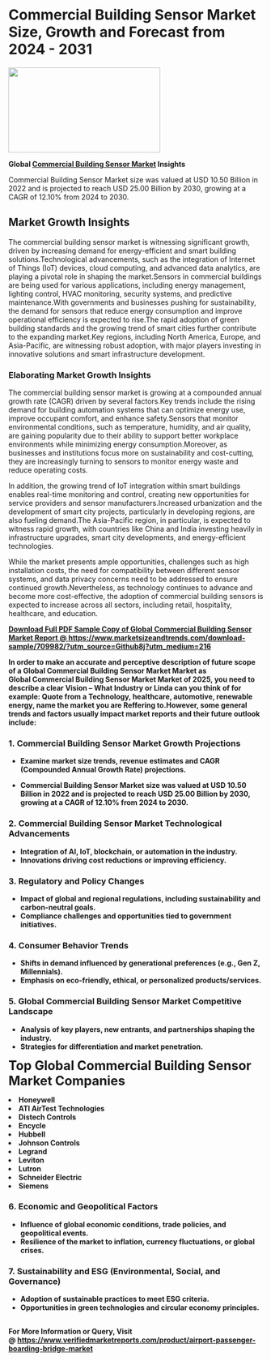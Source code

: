 <H1>Commercial Building Sensor Market Size, Growth and Forecast from 2024 - 2031</H1><img class="aligncenter size-medium wp-image-584254" src="https://thirdeyenews.in/wp-content/uploads/2024/09/Global-Market-Research-300x168.jpeg" alt="" width="300" height="168" /><p><strong>Global&nbsp;<a href="https://www.marketsizeandtrends.com/download-sample/709982/?utm_source=Github8j?utm_medium=216">Commercial Building Sensor Market</a> Insights</strong></p><p>Commercial Building Sensor Market size was valued at USD 10.50 Billion in 2022 and is projected to reach USD 25.00 Billion by 2030, growing at a CAGR of 12.10% from 2024 to 2030.</p><p><h2>Market Growth Insights</h2> <p>The commercial building sensor market is witnessing significant growth, driven by increasing demand for energy-efficient and smart building solutions.Technological advancements, such as the integration of Internet of Things (IoT) devices, cloud computing, and advanced data analytics, are playing a pivotal role in shaping the market.Sensors in commercial buildings are being used for various applications, including energy management, lighting control, HVAC monitoring, security systems, and predictive maintenance.With governments and businesses pushing for sustainability, the demand for sensors that reduce energy consumption and improve operational efficiency is expected to rise.The rapid adoption of green building standards and the growing trend of smart cities further contribute to the expanding market.Key regions, including North America, Europe, and Asia-Pacific, are witnessing robust adoption, with major players investing in innovative solutions and smart infrastructure development.</p> <p><strong><a href="#"></a></strong></p> <h3>Elaborating Market Growth Insights</h3> <p>The commercial building sensor market is growing at a compounded annual growth rate (CAGR) driven by several factors.Key trends include the rising demand for building automation systems that can optimize energy use, improve occupant comfort, and enhance safety.Sensors that monitor environmental conditions, such as temperature, humidity, and air quality, are gaining popularity due to their ability to support better workplace environments while minimizing energy consumption.Moreover, as businesses and institutions focus more on sustainability and cost-cutting, they are increasingly turning to sensors to monitor energy waste and reduce operating costs.</p> <p>In addition, the growing trend of IoT integration within smart buildings enables real-time monitoring and control, creating new opportunities for service providers and sensor manufacturers.Increased urbanization and the development of smart city projects, particularly in developing regions, are also fueling demand.The Asia-Pacific region, in particular, is expected to witness rapid growth, with countries like China and India investing heavily in infrastructure upgrades, smart city developments, and energy-efficient technologies.</p> <p>While the market presents ample opportunities, challenges such as high installation costs, the need for compatibility between different sensor systems, and data privacy concerns need to be addressed to ensure continued growth.Nevertheless, as technology continues to advance and become more cost-effective, the adoption of commercial building sensors is expected to increase across all sectors, including retail, hospitality, healthcare, and education.</p> <p><strong><a href="#"></p><p><span class=""><strong>Download Full PDF Sample Copy of Global Commercial Building Sensor Market Report</strong> @ <a href="https://www.marketsizeandtrends.com/download-sample/709982/?utm_source=Github8j?utm_medium=216" target="_blank">https://www.marketsizeandtrends.com/download-sample/709982/?utm_source=Github8j?utm_medium=216</a></span></p><p>In order to make an accurate and perceptive description of future scope of a Global&nbsp;Commercial Building Sensor Market Market as Global&nbsp;Commercial Building Sensor Market Market of 2025, you need to describe a clear Vision &ndash; What Industry or Linda can you think of for example: Quote from a Technology, healthcare, automotive, renewable energy, name the market you are Reffering to.However, some general trends and factors usually impact market reports and their future outlook include:</p><h3>1.&nbsp;<strong>Commercial Building Sensor Market Growth Projections</strong></h3><ul><li>Examine market size trends, revenue estimates and CAGR (Compounded Annual Growth Rate) projections.</li><li><p>Commercial Building Sensor Market size was valued at USD 10.50 Billion in 2022 and is projected to reach USD 25.00 Billion by 2030, growing at a CAGR of 12.10% from 2024 to 2030.</p></li></ul><h3>2.&nbsp;<strong>Commercial Building Sensor Market Technological Advancements</strong></h3><ul><li>Integration of AI, IoT, blockchain, or automation in the industry.</li><li>Innovations driving cost reductions or improving efficiency.</li></ul><h3>3.&nbsp;<strong>Regulatory and Policy Changes</strong></h3><ul><li>Impact of global and regional regulations, including sustainability and carbon-neutral goals.</li><li>Compliance challenges and opportunities tied to government initiatives.</li></ul><h3>4.&nbsp;<strong>Consumer Behavior Trends</strong></h3><ul><li>Shifts in demand influenced by generational preferences (e.g., Gen Z, Millennials).</li><li>Emphasis on eco-friendly, ethical, or personalized products/services.</li></ul><h3>5.&nbsp;<strong>Global Commercial Building Sensor Market Competitive Landscape</strong></h3><ul><li>Analysis of key players, new entrants, and partnerships shaping the industry.</li><li>Strategies for differentiation and market penetration.</li></ul><p data-pm-slice="1 1 []"><span style="color: inherit; font-family: inherit; font-size: 25px;">Top Global Commercial Building Sensor Market Companies</span></p><div class="" data-test-id=""><p><li>Honeywell</li><li> ATI AirTest Technologies</li><li> Distech Controls</li><li> Encycle</li><li> Hubbell</li><li> Johnson Controls</li><li> Legrand</li><li> Leviton</li><li> Lutron</li><li> Schneider Electric</li><li> Siemens</li></p></div><h3>6.&nbsp;<strong>Economic and Geopolitical Factors</strong></h3><ul><li>Influence of global economic conditions, trade policies, and geopolitical events.</li><li>Resilience of the market to inflation, currency fluctuations, or global crises.</li></ul><h3>7.&nbsp;<strong>Sustainability and ESG (Environmental, Social, and Governance)</strong></h3><ul><li>Adoption of sustainable practices to meet ESG criteria.</li><li>Opportunities in green technologies and circular economy principles.</li></ul><h2><strong style="font-size: 14px;">For More Information or Query, Visit @&nbsp;</strong><a style="background-color: #ffffff; font-size: 14px;" href="https://www.marketsizeandtrends.com/report/commercial-building-sensor-market/" target="_blank">https://www.verifiedmarketreports.com/product/airport-passenger-boarding-bridge-market</a></h2>